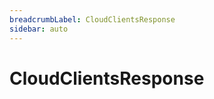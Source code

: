 ```yaml
---
breadcrumbLabel: CloudClientsResponse
sidebar: auto
---
```


# CloudClientsResponse

<ProxySummary/>

<ApiDocs/>
